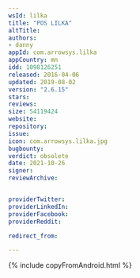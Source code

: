 ```yaml
---
wsId: lilka
title: "POS LILKA"
altTitle: 
authors:
- danny
appId: com.arrowsys.lilka
appCountry: mn
idd: 1098126251
released: 2016-04-06
updated: 2019-08-02
version: "2.6.15"
stars: 
reviews: 
size: 54119424
website: 
repository: 
issue: 
icon: com.arrowsys.lilka.jpg
bugbounty: 
verdict: obsolete
date: 2021-10-26
signer: 
reviewArchive:


providerTwitter: 
providerLinkedIn: 
providerFacebook: 
providerReddit: 

redirect_from:

---
```

{% include copyFromAndroid.html %}
